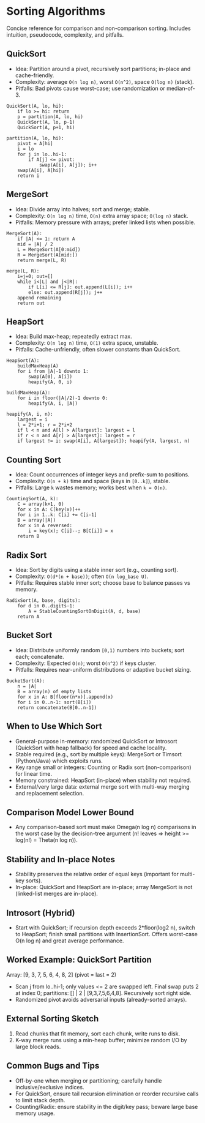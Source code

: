 # Sorting Algorithms

Concise reference for comparison and non-comparison sorting. Includes intuition, pseudocode, complexity, and pitfalls.

## QuickSort
- Idea: Partition around a pivot, recursively sort partitions; in-place and cache-friendly.
- Complexity: average `O(n log n)`, worst `O(n^2)`, space `O(log n)` (stack).
- Pitfalls: Bad pivots cause worst-case; use randomization or median-of-3.
```pseudo
QuickSort(A, lo, hi):
    if lo >= hi: return
    p = partition(A, lo, hi)
    QuickSort(A, lo, p-1)
    QuickSort(A, p+1, hi)

partition(A, lo, hi):
    pivot = A[hi]
    i = lo
    for j in lo..hi-1:
        if A[j] <= pivot:
            swap(A[i], A[j]); i++
    swap(A[i], A[hi])
    return i
```

## MergeSort
- Idea: Divide array into halves; sort and merge; stable.
- Complexity: `O(n log n)` time, `O(n)` extra array space; `O(log n)` stack.
- Pitfalls: Memory pressure with arrays; prefer linked lists when possible.
```pseudo
MergeSort(A):
    if |A| <= 1: return A
    mid = |A| / 2
    L = MergeSort(A[0:mid])
    R = MergeSort(A[mid:])
    return merge(L, R)

merge(L, R):
    i=j=0; out=[]
    while i<|L| and j<|R|:
        if L[i] <= R[j]: out.append(L[i]); i++
        else: out.append(R[j]); j++
    append remaining
    return out
```

## HeapSort
- Idea: Build max-heap; repeatedly extract max.
- Complexity: `O(n log n)` time, `O(1)` extra space, unstable.
- Pitfalls: Cache-unfriendly, often slower constants than QuickSort.
```pseudo
HeapSort(A):
    buildMaxHeap(A)
    for i from |A|-1 downto 1:
        swap(A[0], A[i])
        heapify(A, 0, i)

buildMaxHeap(A):
    for i in floor(|A|/2)-1 downto 0:
        heapify(A, i, |A|)

heapify(A, i, n):
    largest = i
    l = 2*i+1; r = 2*i+2
    if l < n and A[l] > A[largest]: largest = l
    if r < n and A[r] > A[largest]: largest = r
    if largest != i: swap(A[i], A[largest]); heapify(A, largest, n)
```

## Counting Sort
- Idea: Count occurrences of integer keys and prefix-sum to positions.
- Complexity: `O(n + k)` time and space (keys in `[0..k]`), stable.
- Pitfalls: Large `k` wastes memory; works best when `k = O(n)`.
```pseudo
CountingSort(A, k):
    C = array(k+1, 0)
    for x in A: C[key(x)]++
    for i in 1..k: C[i] += C[i-1]
    B = array(|A|)
    for x in A reversed:
        i = key(x); C[i]--; B[C[i]] = x
    return B
```

## Radix Sort
- Idea: Sort by digits using a stable inner sort (e.g., counting sort).
- Complexity: `O(d*(n + base))`; often `O(n log_base U)`.
- Pitfalls: Requires stable inner sort; choose base to balance passes vs memory.
```pseudo
RadixSort(A, base, digits):
    for d in 0..digits-1:
        A = StableCountingSortOnDigit(A, d, base)
    return A
```

## Bucket Sort
- Idea: Distribute uniformly random `[0,1)` numbers into buckets; sort each; concatenate.
- Complexity: Expected `O(n)`; worst `O(n^2)` if keys cluster.
- Pitfalls: Requires near-uniform distributions or adaptive bucket sizing.
```pseudo
BucketSort(A):
    n = |A|
    B = array(n) of empty lists
    for x in A: B[floor(n*x)].append(x)
    for i in 0..n-1: sort(B[i])
    return concatenate(B[0..n-1])
```

## When to Use Which Sort
- General-purpose in-memory: randomized QuickSort or Introsort (QuickSort with heap fallback) for speed and cache locality.
- Stable required (e.g., sort by multiple keys): MergeSort or Timsort (Python/Java) which exploits runs.
- Key range small or integers: Counting or Radix sort (non-comparison) for linear time.
- Memory constrained: HeapSort (in-place) when stability not required.
- External/very large data: external merge sort with multi-way merging and replacement selection.

## Comparison Model Lower Bound
- Any comparison-based sort must make Omega(n log n) comparisons in the worst case by the decision-tree argument (n! leaves ⇒ height >= log(n!) = Theta(n log n)).

## Stability and In-place Notes
- Stability preserves the relative order of equal keys (important for multi-key sorts).
- In-place: QuickSort and HeapSort are in-place; array MergeSort is not (linked-list merges are in-place).

## Introsort (Hybrid)
- Start with QuickSort; if recursion depth exceeds 2*floor(log2 n), switch to HeapSort; finish small partitions with InsertionSort. Offers worst-case O(n log n) and great average performance.

## Worked Example: QuickSort Partition
Array: [9, 3, 7, 5, 6, 4, 8, 2] (pivot = last = 2)
- Scan j from lo..hi-1; only values <= 2 are swapped left. Final swap puts 2 at index 0; partitions: [] | 2 | [9,3,7,5,6,4,8]. Recursively sort right side.
- Randomized pivot avoids adversarial inputs (already-sorted arrays).

## External Sorting Sketch
1) Read chunks that fit memory, sort each chunk, write runs to disk.
2) K-way merge runs using a min-heap buffer; minimize random I/O by large block reads.

## Common Bugs and Tips
- Off-by-one when merging or partitioning; carefully handle inclusive/exclusive indices.
- For QuickSort, ensure tail recursion elimination or reorder recursive calls to limit stack depth.
- Counting/Radix: ensure stability in the digit/key pass; beware large base memory usage.
